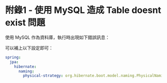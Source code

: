 # 附錄1 - 使用 MySQL 造成 Table doesnt exist 問題
使用 MySQL 作為資料庫，執行時出現如下錯誤訊息：



可以補上以下設定即可：
```yml
spring: 
  jpa:
    hibernate:
      naming:
        physical-strategy: org.hibernate.boot.model.naming.PhysicalNamingStrategyStandardImpl
```